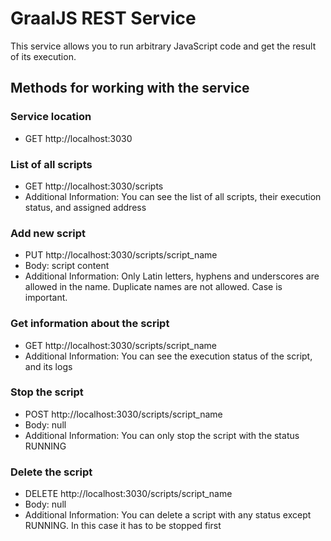 # GraalJS REST Service
This service allows you to run arbitrary JavaScript code and get the result of its execution.

## Methods for working with the service


### Service location
* GET http://localhost:3030

### List of all scripts
* GET http://localhost:3030/scripts
* Additional Information: You can see the list of all scripts, their execution status, and assigned address

### Add new script
* PUT http://localhost:3030/scripts/script_name
* Body: script content
* Additional Information: Only Latin letters, hyphens and underscores are allowed in the name. Duplicate names are not allowed. Case is important.

### Get information about the script
* GET http://localhost:3030/scripts/script_name
* Additional Information: You can see the execution status of the script, and its logs

### Stop the script
* POST http://localhost:3030/scripts/script_name
* Body: null
* Additional Information: You can only stop the script with the status RUNNING

### Delete the script
* DELETE http://localhost:3030/scripts/script_name
* Body: null
* Additional Information: You can delete a script with any status except RUNNING. In this case it has to be stopped first